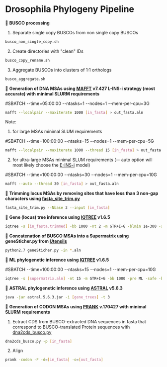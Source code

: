 # Drosophila Phylogeny Pipeline 

:red_circle: **BUSCO processing**
1) Separate single copy BUSCOs from non single copy BUSCOs    
```bash
busco_non_single_copy.sh
```
2) Create directories with "clean" IDs     
```bash
busco_copy_rename.sh
```     
3) Aggregate BUSCOs into clusters of 1:1 orthologs 
```bash
busco_aggregate.sh
```
:red_circle: **Generation of DNA MSAs using [MAFFT](https://mafft.cbrc.jp/alignment/software/) v7.427 L-INS-i strategy (most accurate) with minimal SLURM requirements**

#SBATCH --time=05:00:00 --ntasks=1 --nodes=1 --mem-per-cpu=3G
```bash
mafft --localpair --maxiterate 1000 [in_fasta] > out_fasta.aln
```
Note: 
1) for large MSAs minimal SLUM requirements 

#SBATCH --time=100:00:00 --ntasks=15 --nodes=1 --mem-per-cpu=5G
```bash
mafft --localpair --maxiterate 1000 --thread 15 [in_fasta] > out_fasta.aln
```
2) for ultra-large MSAs minimal SLUM requirements (-- auto option will most likely choose the [E-INS-i](https://mafft.cbrc.jp/alignment/software/manual/manual.html) model)

#SBATCH --time=100:00:00 --ntasks=30 --nodes=1 --mem-per-cpu=10G
```bash
mafft --auto --thread 30 [in_fasta] > out_fasta.aln
```
:red_circle: **Trimming locus MSAs by removing sites that have less than 3 non-gap characters using [fasta_site_trim.py](https://github.com/SchriderLab/drosophila_phylogeny/blob/master/scripts/fasta_site_trim.py)**
```bash
fasta_site_trim.py --Nbase 3 --input [in_fasta]
```
:red_circle: **Gene (locus) tree inference using [IQTREE](http://www.iqtree.org/) v1.6.5**
```bash
iqtree -s [in_fasta.trimmed] -bb 1000 -nt 2 -m GTR+I+G -blmin 1e-300 -safe
```


:red_circle: **Concatenation of BUSCO MSAs into a Supermatrix using geneSticher.py from [Utensils](https://github.com/ballesterus/Utensils)**  
```bash
python2.7 geneSticher.py -in *.aln
```

:red_circle: **ML phylogenetic inference using [IQTREE](http://www.iqtree.org/) v1.6.5**

#SBATCH --time=100:00:00 --ntasks=15 --nodes=1 --mem-per-cpu=10G
```bash
iqtree -s [supermatrix.aln] -nt 15 -m GTR+I+G -bb 1000 -pre ML -safe -bb 1000 -alrt 1000 -abayes
```
:red_circle: **ASTRAL phylogenetic inference using [ASTRAL](https://github.com/smirarab/ASTRAL) v5.6.3**
```bash
java -jar astral.5.6.3.jar -i [gene_trees] -t 3
```
:red_circle: **Generation of CODON MSAs using [PRANK](http://wasabiapp.org/software/prank/) v.170427 with minimal SLURM requirements**

1) Ectract CDS from BUSCO-extracted DNA sequences in fasta that correspond to BUSCO-translated Protein sequences with [dna2cds_busco.py](https://github.com/SchriderLab/drosophila_phylogeny/blob/master/scripts/dna2cds_busco.py)
```bash
dna2cds_busco.py -p [in_fasta] 
```
2) Align 
```bash
prank -codon -F -d=[in_fasta] -o=[out_fasta]
```





